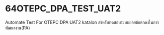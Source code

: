 # 64OTEPC_DPA_TEST_UAT2
Automate Test For OTEPC DPA UAT2
katalon สำหรับทดสอบระบบย่อยข้อตกลงในการพัฒนางาน(PA)
